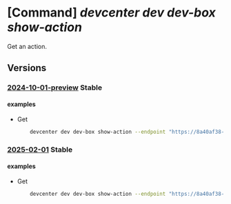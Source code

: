 # [Command] _devcenter dev dev-box show-action_

Get an action.

## Versions

### [2024-10-01-preview](/Resources/data-plane/microsoft.devcenter/L3Byb2plY3RzL3t9L3VzZXJzL3t9L2RldmJveGVzL3t9L2FjdGlvbnMve30=/2024-10-01-preview.xml) **Stable**

<!-- data-plane:microsoft.devcenter /projects/{}/users/{}/devboxes/{}/actions/{} 2024-10-01-preview -->

#### examples

- Get
    ```bash
        devcenter dev dev-box show-action --endpoint "https://8a40af38-3b4c-4672-a6a4-5e964b1870ed-contosodevcenter.centralus.devcenter.azure.com/" --project-name "DevProject" --name "myDevBox" --action-name "schedule-default" --user-id "00000000-0000-0000-0000-000000000000"
    ```

### [2025-02-01](/Resources/data-plane/microsoft.devcenter/L3Byb2plY3RzL3t9L3VzZXJzL3t9L2RldmJveGVzL3t9L2FjdGlvbnMve30=/2025-02-01.xml) **Stable**

<!-- data-plane:microsoft.devcenter /projects/{}/users/{}/devboxes/{}/actions/{} 2025-02-01 -->

#### examples

- Get
    ```bash
        devcenter dev dev-box show-action --endpoint "https://8a40af38-3b4c-4672-a6a4-5e964b1870ed-contosodevcenter.centralus.devcenter.azure.com/" --project-name "DevProject" --name "myDevBox" --action-name "schedule-default" --user-id "00000000-0000-0000-0000-000000000000"
    ```
